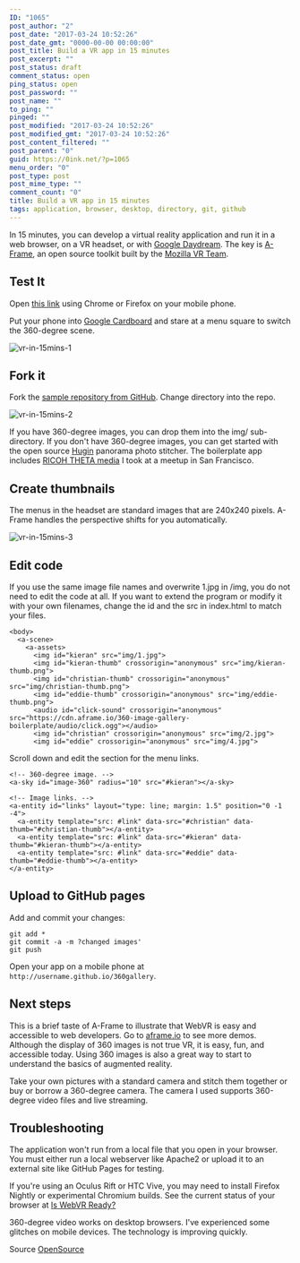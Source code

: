 ```yaml
---
ID: "1065"
post_author: "2"
post_date: "2017-03-24 10:52:26"
post_date_gmt: "0000-00-00 00:00:00"
post_title: Build a VR app in 15 minutes
post_excerpt: ""
post_status: draft
comment_status: open
ping_status: open
post_password: ""
post_name: ""
to_ping: ""
pinged: ""
post_modified: "2017-03-24 10:52:26"
post_modified_gmt: "2017-03-24 10:52:26"
post_content_filtered: ""
post_parent: "0"
guid: https://0ink.net/?p=1065
menu_order: "0"
post_type: post
post_mime_type: ""
comment_count: "0"
title: Build a VR app in 15 minutes
tags: application, browser, desktop, directory, git, github
---
```


In 15 minutes, you can develop a virtual reality application and run
it in a web browser, on a VR headset, or with [Google Daydream](https://vr.google.com/daydream/).
The key is [A-Frame](https://aframe.io/), an open source toolkit built
by the [Mozilla VR Team](https://mozvr.com/).

## Test It

Open [this link](https://theta360developers.github.io/360gallery/)
using Chrome or Firefox on your mobile phone.

Put your phone into [Google Cardboard](https://vr.google.com/cardboard/)
and stare at a menu square to switch the 360-degree scene.

![vr-in-15mins-1]({static}/images/2018/vr-in-15min-1.png)

## Fork it

Fork the [sample repository from GitHub](https://github.com/theta360developers/360gallery).
Change directory into the repo.

![vr-in-15mins-2]({static}/images/2018/vr-in-15min-2.png)

If you have 360-degree images, you can drop them into the img/
sub-directory. If you don't have 360-degree images, you can get
started with the open source [Hugin](http://hugin.sourceforge.net/)
panorama photo stitcher. The boilerplate app includes [RICOH THETA media](http://theta360.guide/community-document/community.html)
I took at a meetup in San Francisco.

## Create thumbnails

The menus in the headset are standard images that are 240x240 pixels.
A-Frame handles the perspective shifts for you automatically.

![vr-in-15mins-3]({static}/images/2018/vr-in-15min-3.png)

## Edit code

If you use the same image file names and overwrite 1.jpg in /img, you
do not need to edit the code at all. If you want to extend the program
or modify it with your own filenames, change the id and the src in
index.html to match your files.

```
<body>
  <a-scene>
    <a-assets>
      <img id="kieran" src="img/1.jpg">
      <img id="kieran-thumb" crossorigin="anonymous" src="img/kieran-thumb.png">
      <img id="christian-thumb" crossorigin="anonymous" src="img/christian-thumb.png">
      <img id="eddie-thumb" crossorigin="anonymous" src="img/eddie-thumb.png">
      <audio id="click-sound" crossorigin="anonymous" src="https://cdn.aframe.io/360-image-gallery-boilerplate/audio/click.ogg"></audio>
      <img id="christian" crossorigin="anonymous" src="img/2.jpg">
      <img id="eddie" crossorigin="anonymous" src="img/4.jpg">
```

Scroll down and edit the section for the menu links.

```
<!-- 360-degree image. -->
<a-sky id="image-360" radius="10" src="#kieran"></a-sky>

<!-- Image links. -->
<a-entity id="links" layout="type: line; margin: 1.5" position="0 -1 -4">
  <a-entity template="src: #link" data-src="#christian" data-thumb="#christian-thumb"></a-entity>
  <a-entity template="src: #link" data-src="#kieran" data-thumb="#kieran-thumb"></a-entity>
  <a-entity template="src: #link" data-src="#eddie" data-thumb="#eddie-thumb"></a-entity>
</a-entity>
```

## Upload to GitHub pages

Add and commit your changes:

```
git add *
git commit -a -m ?changed images'
git push
```

Open your app on a mobile phone at `http://username.github.io/360gallery`.

## Next steps

This is a brief taste of A-Frame to illustrate that WebVR is easy and
accessible to web developers. Go to [aframe.io](http://aframe.io) to see
more demos. Although the display of 360 images is not true VR, it is
easy, fun, and accessible today. Using 360 images is also a great way
to start to understand the basics of augmented reality.

Take your own pictures with a standard camera and stitch them together
or buy or borrow a 360-degree camera. The camera I used supports
360-degree video files and live streaming.

## Troubleshooting

The application won't run from a local file that you open in your
browser. You must either run a local webserver like Apache2 or upload
it to an external site like GitHub Pages for testing.

If you're using an Oculus Rift or HTC Vive, you may need to install
Firefox Nightly or experimental Chromium builds. See the current
status of your browser at [Is WebVR Ready?](https://iswebvrready.org/)

360-degree video works on desktop browsers. I've experienced some
glitches on mobile devices. The technology is improving quickly.

Source [OpenSource](https://opensource.com/life/16/11/build-virtual-reality-app)


